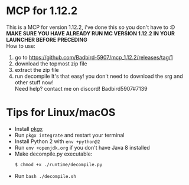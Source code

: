 # MCP for 1.12.2
This is a MCP for version 1.12.2, i've done this so you don't have to :D<br/>
**MAKE SURE YOU HAVE ALREADY RUN MC VERSION 1.12.2 IN YOUR LAUNCHER BEFORE PRECEDING**<br/>
How to use:
1. go to https://github.com/Badbird-5907/mcp_1.12.2/releases/tag/1
2. download the topmost zip file
3. extract the zip file
4. run decompile
It's that easy! you don't need to download the srg and other stuff now!<br/>
Need help? contact me on discord! Badbird5907#7139

# Tips for Linux/macOS
- Install [pkgx](https://pkgx.sh/)
- Run `pkgx integrate` and restart your terminal
- Install Python 2 with `env +python@2`
- Run `env +openjdk.org` if you don't have Java 8 installed
- Make decompile.py executable:
  ```bash
  $ chmod +x ./runtime/decompile.py
  ```
- Run `bash ./decompile.sh`
